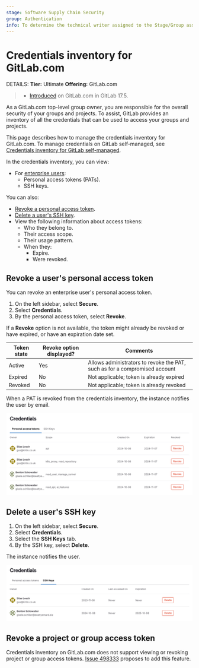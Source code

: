 ```yaml
---
stage: Software Supply Chain Security
group: Authentication
info: To determine the technical writer assigned to the Stage/Group associated with this page, see https://handbook.gitlab.com/handbook/product/ux/technical-writing/#assignments
---
```


# Credentials inventory for GitLab.com

DETAILS:
**Tier:** Ultimate
**Offering:** GitLab.com

> - [Introduced](https://gitlab.com/gitlab-org/gitlab/-/issues/297441) on GitLab.com in GitLab 17.5.

As a GitLab.com top-level group owner, you are responsible for the overall security of your groups and projects.
To assist, GitLab provides an inventory of all the credentials that can be used to access your groups and projects.

This page describes how to manage the credentials inventory for GitLab.com. To manage credentials on GitLab self-managed, see [Credentials inventory for GitLab self-managed](../../administration/credentials_inventory.md).

In the credentials inventory, you can view:

- For [enterprise users](../enterprise_user/index.md):
  - Personal access tokens (PATs).
  - SSH keys.

You can also:

- [Revoke a personal access token](#revoke-a-users-personal-access-token).
- [Delete a user's SSH key](#delete-a-users-ssh-key).
- View the following information about access tokens:
  - Who they belong to.
  - Their access scope.
  - Their usage pattern.
  - When they:
    - Expire.
    - Were revoked.

## Revoke a user's personal access token

You can revoke an enterprise user's personal access token.

1. On the left sidebar, select **Secure**.
1. Select **Credentials**.
1. By the personal access token, select **Revoke**.

If a **Revoke** option is not available, the token might already be revoked or have expired, or have an expiration date set.

| Token state | **Revoke** option displayed? | Comments                                                                   |
|-------------|------------------------------|----------------------------------------------------------------------------|
| Active      | Yes                          | Allows administrators to revoke the PAT, such as for a compromised account |
| Expired     | No                           | Not applicable; token is already expired                                   |
| Revoked     | No                           | Not applicable; token is already revoked                                   |

When a PAT is revoked from the credentials inventory, the instance notifies the user by email.

![The credentials inventory page listing personal access tokens.](img/group_credentials_inventory_personal_access_tokens_v17_5.png)

## Delete a user's SSH key

1. On the left sidebar, select **Secure**.
1. Select **Credentials**.
1. Select the **SSH Keys** tab.
1. By the SSH key, select **Delete**.

The instance notifies the user.

![The credentials inventory page listing SSH keys.](img/group_credentials_inventory_ssh_keys_v17_5.png)

## Revoke a project or group access token

Credentials inventory on GitLab.com does not support viewing or revoking project or group access tokens.
[Issue 498333](https://gitlab.com/gitlab-org/gitlab/-/issues/498333) proposes to add this feature.
